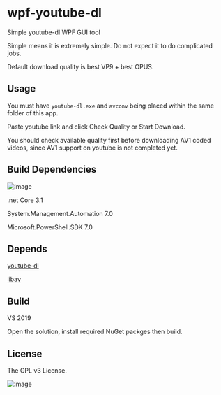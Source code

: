 # wpf-youtube-dl
Simple youtube-dl WPF GUI tool

Simple means it is extremely simple. Do not expect it to do complicated jobs.

Default download quality is best VP9 + best OPUS.

## Usage
You must have `youtube-dl.exe` and `avconv` being placed within the same folder of this app.

Paste youtube link and click Check Quality or Start Download. 

You should check available quality first before downloading AV1 coded videos, since AV1 support on youtube is not completed yet.

## Build Dependencies
![image](https://raw.githubusercontent.com/PowerShell/PowerShell/master/assets/ps_black_64.svg?sanitize=true)

.net Core 3.1

System.Management.Automation 7.0

Microsoft.PowerShell.SDK 7.0

## Depends
[youtube-dl](https://github.com/ytdl-org/youtube-dl)

[libav](https://libav.org)

## Build
VS 2019

Open the solution, install required NuGet packges then build.

## License
The GPL v3 License.

![image](http://www.gnu.org/graphics/gplv3-127x51.png)
